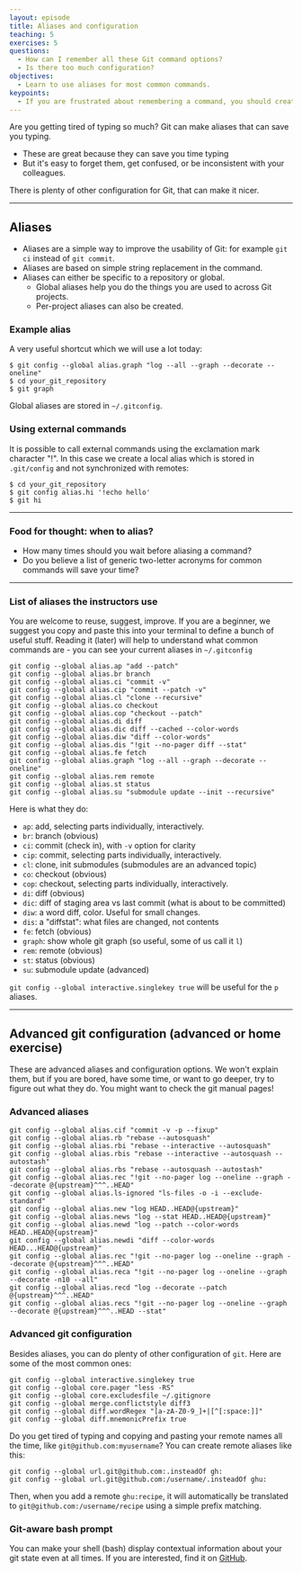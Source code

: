 ```yaml
---
layout: episode
title: Aliases and configuration
teaching: 5
exercises: 5
questions:
  - How can I remember all these Git command options?
  - Is there too much configuration?
objectives:
  - Learn to use aliases for most common commands.
keypoints:
  - If you are frustrated about remembering a command, you should create an alias.
---
```


Are you getting tired of typing so much?  Git can make aliases that can save you typing.

- These are great because they can save you time typing
- But it's easy to forget them, get confused, or be inconsistent with your colleagues.

There is plenty of other configuration for Git, that can make it nicer.

---

## Aliases

- Aliases are a simple way to improve the usability of Git: for
  example `git ci` instead of `git commit`.
- Aliases are based on simple string replacement in the command.
- Aliases can either be specific to a repository or global.
  - Global aliases help you do the things you are used to across Git projects.
  - Per-project aliases can also be created.


### Example alias

A very useful shortcut which we will use a lot today:

```shell
$ git config --global alias.graph "log --all --graph --decorate --oneline"
$ cd your_git_repository
$ git graph
```

Global aliases are stored in `~/.gitconfig`.


### Using external commands

It is possible to call external commands using the exclamation mark character "!".
In this case we create a local alias which is
stored in `.git/config` and not synchronized with remotes:

```shell
$ cd your_git_repository
$ git config alias.hi '!echo hello'
$ git hi
```

---

### Food for thought: when to alias?

- How many times should you wait before aliasing a command?
- Do you believe a list of generic two-letter acronyms for common commands will
  save your time?

---

### List of aliases the instructors use

You are welcome to reuse, suggest, improve.  If you are a beginner, we
suggest you copy and paste this into your terminal to define a bunch
of useful stuff.  Reading it (later) will help to understand what
common commands are - you can see your current aliases in `~/.gitconfig`

```shell
git config --global alias.ap "add --patch"
git config --global alias.br branch
git config --global alias.ci "commit -v"
git config --global alias.cip "commit --patch -v"
git config --global alias.cl "clone --recursive"
git config --global alias.co checkout
git config --global alias.cop "checkout --patch"
git config --global alias.di diff
git config --global alias.dic diff --cached --color-words
git config --global alias.diw "diff --color-words"
git config --global alias.dis "!git --no-pager diff --stat"
git config --global alias.fe fetch
git config --global alias.graph "log --all --graph --decorate --oneline"
git config --global alias.rem remote
git config --global alias.st status
git config --global alias.su "submodule update --init --recursive"
```

Here is what they do:
- `ap`: add, selecting parts individually, interactively.
- `br`: branch (obvious)
- `ci`: commit (check in), with `-v` option for clarity
- `cip`: commit, selecting parts individually, interactively.
- `cl`: clone, init submodules (submodules are an advanced topic)
- `co`: checkout (obvious)
- `cop`: checkout, selecting parts individually, interactively.
- `di`: diff (obvious)
- `dic`: diff of staging area vs last commit (what is about to be committed)
- `diw`: a word diff, color.  Useful for small changes.
- `dis`: a "diffstat": what files are changed, not contents
- `fe`: fetch (obvious)
- `graph`: show whole git graph (so useful, some of us call it `l`)
- `rem`: remote (obvious)
- `st`: status (obvious)
- `su`: submodule update (advanced)

`git config --global interactive.singlekey true` will be useful for
the `p` aliases.


---

## Advanced git configuration (advanced or home exercise)

These are advanced aliases and configuration options.  We won't explain them,
but if you are bored, have some time, or want to go deeper, try to
figure out what they do.  You might want to check the git manual
pages!

### Advanced aliases

```
git config --global alias.cif "commit -v -p --fixup"
git config --global alias.rb "rebase --autosquash"
git config --global alias.rbi "rebase --interactive --autosquash"
git config --global alias.rbis "rebase --interactive --autosquash --autostash"
git config --global alias.rbs "rebase --autosquash --autostash"
git config --global alias.rec "!git --no-pager log --oneline --graph --decorate @{upstream}^^^..HEAD"
git config --global alias.ls-ignored "ls-files -o -i --exclude-standard"
git config --global alias.new "log HEAD..HEAD@{upstream}"
git config --global alias.news "log --stat HEAD..HEAD@{upstream}"
git config --global alias.newd "log --patch --color-words HEAD..HEAD@{upstream}"
git config --global alias.newdi "diff --color-words HEAD...HEAD@{upstream}"
git config --global alias.rec "!git --no-pager log --oneline --graph --decorate @{upstream}^^^..HEAD"
git config --global alias.reca "!git --no-pager log --oneline --graph --decorate -n10 --all"
git config --global alias.recd "log --decorate --patch @{upstream}^^^..HEAD"
git config --global alias.recs "!git --no-pager log --oneline --graph --decorate @{upstream}^^^..HEAD --stat"
```

### Advanced git configuration

Besides aliases, you can do plenty of other configuration of `git`.
Here are some of the most common ones:

```shell
git config --global interactive.singlekey true
git config --global core.pager "less -RS"
git config --global core.excludesfile ~/.gitignore
git config --global merge.conflictstyle diff3
git config --global diff.wordRegex "[a-zA-Z0-9_]+|[^[:space:]]"
git config --global diff.mnemonicPrefix true
```

Do you get tired of typing and copying and pasting your remote names
all the time, like `git@github.com:myusername`?  You can create remote
aliases like this:

```shell
git config --global url.git@github.com:.insteadOf gh:
git config --global url.git@github.com:/username/.insteadOf ghu:
```

Then, when you add a remote `ghu:recipe`, it will automatically be
translated to `git@github.com:/username/recipe` using a simple prefix
matching.

### Git-aware bash prompt

You can make your shell (bash) display contextual information about
your git state even at all times.  If you are interested, find it on
[GitHub](https://github.com/jimeh/git-aware-prompt).
